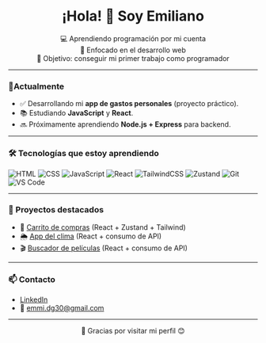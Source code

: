 <h1 align="center">¡Hola! 👋 Soy Emiliano</h1>

<p align="center">
  💻 Aprendiendo programación por mi cuenta<br>
  🌱 Enfocado en el desarrollo web<br>
  🎯 Objetivo: conseguir mi primer trabajo como programador<br>
</p>

---

### 🚀Actualmente 
- ✅ Desarrollando mi **app de gastos personales** (proyecto práctico).  
- 📚 Estudiando **JavaScript** y **React**.  
- 🔜 Próximamente aprendiendo **Node.js + Express** para backend.

---

### 🛠 Tecnologías que estoy aprendiendo
![HTML](https://img.shields.io/badge/-HTML5-E34F26?style=flat&logo=html5&logoColor=white)
![CSS](https://img.shields.io/badge/-CSS3-1572B6?style=flat&logo=css3)
![JavaScript](https://img.shields.io/badge/-JavaScript-F7DF1E?style=flat&logo=javascript&logoColor=black)
![React](https://img.shields.io/badge/-React-61DAFB?style=flat&logo=react&logoColor=black)
![TailwindCSS](https://img.shields.io/badge/-TailwindCSS-38B2AC?style=flat&logo=tailwind-css&logoColor=white)
![Zustand](https://img.shields.io/badge/-Zustand-181717?style=flat&logo=react&logoColor=white)
![Git](https://img.shields.io/badge/-Git-F05032?style=flat&logo=git&logoColor=white)
![VS Code](https://img.shields.io/badge/-VS%20Code-007ACC?style=flat&logo=visual-studio-code)

---

### 📂 Proyectos destacados
- 🛒 [Carrito de compras](https://github.com/Emiliano-DG/carrito-compras-react-tailwind) (React + Zustand + Tailwind)  
- 🌦️ [App del clima](https://github.com/Emiliano-DG/aplicacion-clima-react) (React + consumo de API)
- 🎬 [Buscador de películas](https://github.com/Emiliano-DG/buscador-peliculas-react) (React + consumo de API)   

---

### 📫 Contacto
- [LinkedIn](https://www.linkedin.com/in/tuusuario)  
- 📧 emmi.dg30@gmail.com  

---

<p align="center">
  🚀 Gracias por visitar mi perfil 😊
</p>



